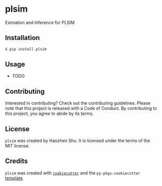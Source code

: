 # plsim

Esimation and Inference for PLSIM

## Installation

```bash
$ pip install plsim
```

## Usage

- TODO

## Contributing

Interested in contributing? Check out the contributing guidelines. Please note that this project is released with a Code of Conduct. By contributing to this project, you agree to abide by its terms.

## License

`plsim` was created by Haozhen Shu. It is licensed under the terms of the MIT license.

## Credits

`plsim` was created with [`cookiecutter`](https://cookiecutter.readthedocs.io/en/latest/) and the `py-pkgs-cookiecutter` [template](https://github.com/py-pkgs/py-pkgs-cookiecutter).
